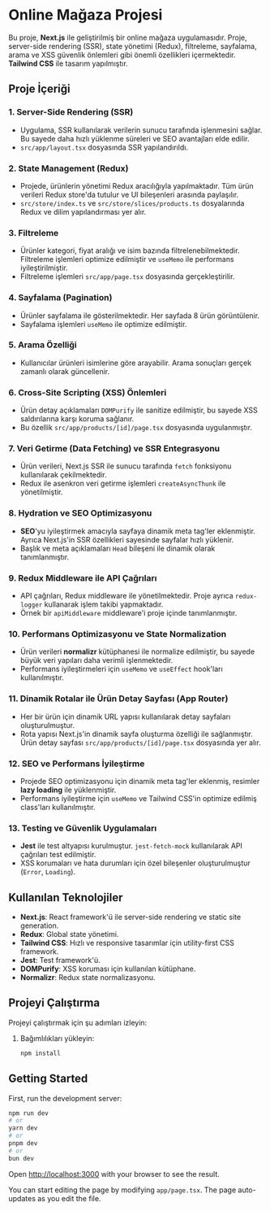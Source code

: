 # Online Mağaza Projesi

Bu proje, **Next.js** ile geliştirilmiş bir online mağaza uygulamasıdır. Proje, server-side rendering (SSR), state yönetimi (Redux), filtreleme, sayfalama, arama ve XSS güvenlik önlemleri gibi önemli özellikleri içermektedir. **Tailwind CSS** ile tasarım yapılmıştır.

## Proje İçeriği

### 1. Server-Side Rendering (SSR)
- Uygulama, SSR kullanılarak verilerin sunucu tarafında işlenmesini sağlar. Bu sayede daha hızlı yüklenme süreleri ve SEO avantajları elde edilir.
- `src/app/layout.tsx` dosyasında SSR yapılandırıldı.

### 2. State Management (Redux)
- Projede, ürünlerin yönetimi Redux aracılığıyla yapılmaktadır. Tüm ürün verileri Redux store'da tutulur ve UI bileşenleri arasında paylaşılır.
- `src/store/index.ts` ve `src/store/slices/products.ts` dosyalarında Redux ve dilim yapılandırması yer alır.

### 3. Filtreleme
- Ürünler kategori, fiyat aralığı ve isim bazında filtrelenebilmektedir. Filtreleme işlemleri optimize edilmiştir ve `useMemo` ile performans iyileştirilmiştir.
- Filtreleme işlemleri `src/app/page.tsx` dosyasında gerçekleştirilir.

### 4. Sayfalama (Pagination)
- Ürünler sayfalama ile gösterilmektedir. Her sayfada 8 ürün görüntülenir.
- Sayfalama işlemleri `useMemo` ile optimize edilmiştir.
  
### 5. Arama Özelliği
- Kullanıcılar ürünleri isimlerine göre arayabilir. Arama sonuçları gerçek zamanlı olarak güncellenir.

### 6. Cross-Site Scripting (XSS) Önlemleri
- Ürün detay açıklamaları `DOMPurify` ile sanitize edilmiştir, bu sayede XSS saldırılarına karşı koruma sağlanır.
- Bu özellik `src/app/products/[id]/page.tsx` dosyasında uygulanmıştır.

### 7. Veri Getirme (Data Fetching) ve SSR Entegrasyonu
- Ürün verileri, Next.js SSR ile sunucu tarafında `fetch` fonksiyonu kullanılarak çekilmektedir.
- Redux ile asenkron veri getirme işlemleri `createAsyncThunk` ile yönetilmiştir.

### 8. Hydration ve SEO Optimizasyonu
- **SEO**'yu iyileştirmek amacıyla sayfaya dinamik meta tag'ler eklenmiştir. Ayrıca Next.js'in SSR özellikleri sayesinde sayfalar hızlı yüklenir.
- Başlık ve meta açıklamaları `Head` bileşeni ile dinamik olarak tanımlanmıştır.

### 9. Redux Middleware ile API Çağrıları
- API çağrıları, Redux middleware ile yönetilmektedir. Proje ayrıca `redux-logger` kullanarak işlem takibi yapmaktadır.
- Örnek bir `apiMiddleware` middleware'i proje içinde tanımlanmıştır.

### 10. Performans Optimizasyonu ve State Normalization
- Ürün verileri **normalizr** kütüphanesi ile normalize edilmiştir, bu sayede büyük veri yapıları daha verimli işlenmektedir.
- Performans iyileştirmeleri için `useMemo` ve `useEffect` hook'ları kullanılmıştır.

### 11. Dinamik Rotalar ile Ürün Detay Sayfası (App Router)
- Her bir ürün için dinamik URL yapısı kullanılarak detay sayfaları oluşturulmuştur.
- Rota yapısı Next.js'in dinamik sayfa oluşturma özelliği ile sağlanmıştır. Ürün detay sayfası `src/app/products/[id]/page.tsx` dosyasında yer alır.

### 12. SEO ve Performans İyileştirme
- Projede SEO optimizasyonu için dinamik meta tag'ler eklenmiş, resimler **lazy loading** ile yüklenmiştir.
- Performans iyileştirme için `useMemo` ve Tailwind CSS'in optimize edilmiş class'ları kullanılmıştır.

### 13. Testing ve Güvenlik Uygulamaları
- **Jest** ile test altyapısı kurulmuştur. `jest-fetch-mock` kullanılarak API çağrıları test edilmiştir.
- XSS korumaları ve hata durumları için özel bileşenler oluşturulmuştur (`Error`, `Loading`).

## Kullanılan Teknolojiler
- **Next.js**: React framework'ü ile server-side rendering ve static site generation.
- **Redux**: Global state yönetimi.
- **Tailwind CSS**: Hızlı ve responsive tasarımlar için utility-first CSS framework.
- **Jest**: Test framework'ü.
- **DOMPurify**: XSS koruması için kullanılan kütüphane.
- **Normalizr**: Redux state normalizasyonu.

## Projeyi Çalıştırma

Projeyi çalıştırmak için şu adımları izleyin:

1. Bağımlılıkları yükleyin:

   ```bash
   npm install

## Getting Started

First, run the development server:

```bash
npm run dev
# or
yarn dev
# or
pnpm dev
# or
bun dev
```

Open [http://localhost:3000](http://localhost:3000) with your browser to see the result.

You can start editing the page by modifying `app/page.tsx`. The page auto-updates as you edit the file.
